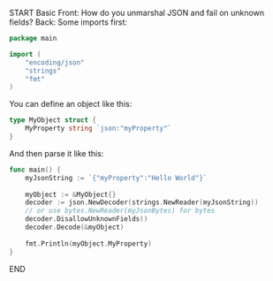 START
Basic
Front: 
How do you unmarshal JSON and fail on unknown fields?
Back: 
Some imports first:
```go
package main

import (
	"encoding/json"
	"strings"
	"fmt"
)

```
You can define an object like this:
```go
type MyObject struct {
	MyProperty string `json:"myProperty"`
}
```
And then parse it like this:
```go
func main() {
	myJsonString := `{"myProperty":"Hello World"}`
	
	myObject := &MyObject{}
	decoder := json.NewDecoder(strings.NewReader(myJsonString))
	// or use bytes.NewReader(myJsonBytes) for bytes
	decoder.DisallowUnknownFields()
	decoder.Decode(&myObject)
	
	fmt.Println(myObject.MyProperty)
}
```
<!--ID: 1745139558104-->
END
